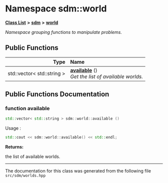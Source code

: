 
# Namespace sdm::world

<link rel="stylesheet" href="https://cdnjs.cloudflare.com/ajax/libs/KaTeX/0.5.1/katex.min.css">
<link rel="stylesheet" href="https://cdn.jsdelivr.net/github-markdown-css/2.2.1/github-markdown.css"/>



[**Class List**](annotated.md) **>** [**sdm**](namespacesdm.md) **>** [**world**](namespacesdm_1_1world.md)



_Namespace grouping functions to manipulate problems._ 
















## Public Functions

| Type | Name |
| ---: | :--- |
|  std::vector&lt; std::string &gt; | [**available**](namespacesdm_1_1world.md#function-available) () <br>_Get the list of available worlds._  |








## Public Functions Documentation


### function available 


```cpp
std::vector< std::string > sdm::world::available () 
```


Usage :


````cpp
std::cout << sdm::world::available() << std::endl;
````





**Returns:**

the list of available worlds. 




        

------------------------------
The documentation for this class was generated from the following file `src/sdm/worlds.hpp`
